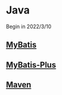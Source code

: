 # Java

Begin in 2022/3/10

## [MyBatis](MyBatis/MyBatis.md)

## [MyBatis-Plus](MyBatis-Plus/MyBatis-Plus.md)

## [Maven](Maven/Maven.md)